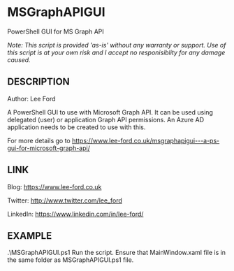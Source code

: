 # MSGraphAPIGUI
PowerShell GUI for MS Graph API 

*Note: This script is provided 'as-is' without any warranty or support. Use of this script is at your own risk and I accept no responisiblity for any damage caused.*

## DESCRIPTION

Author: Lee Ford

A PowerShell GUI to use with Microsoft Graph API. It can be used using delegated (user) or application Graph API permissions. An Azure AD application needs to be created to use with this.

For more details go to https://www.lee-ford.co.uk/msgraphapigui---a-ps-gui-for-microsoft-graph-api/

## LINK

Blog: https://www.lee-ford.co.uk

Twitter: http://www.twitter.com/lee_ford

LinkedIn: https://www.linkedin.com/in/lee-ford/
 
## EXAMPLE

.\MSGraphAPIGUI.ps1
Run the script. Ensure that MainWindow.xaml file is in the same folder as MSGraphAPIGUI.ps1 file.
